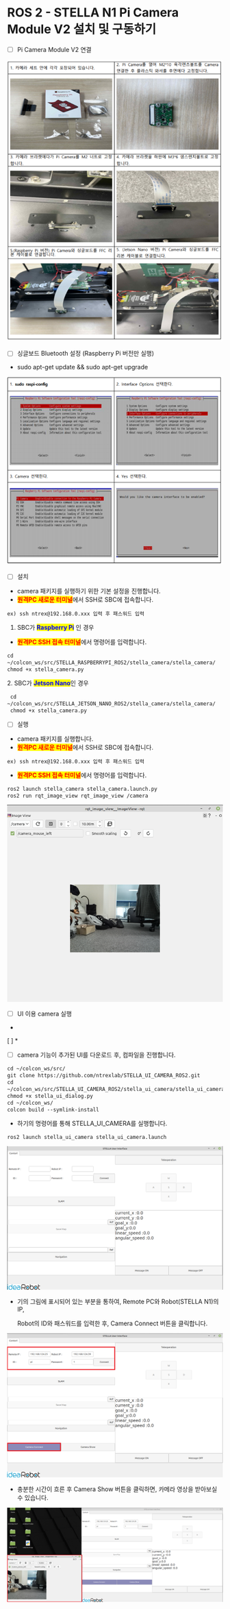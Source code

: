 # ROS 2 - STELLA N1 Pi Camera Module V2 설치 및 구동하기

* [ ] Pi Camera Module V2 연결

![](../../.gitbook/assets/057.png)

* [ ] 싱글보드 Bluetooth 설정 (Raspberry Pi 버전만 실행)

<!---->

* sudo apt-get update && sudo apt-get upgrade

![](../../.gitbook/assets/058.png)

* [ ] 설치 &#x20;

<!---->

* camera 패키지를 실행하기 위한 기본 설정을 진행합니다.&#x20;
* <mark style="color:red;">**원격PC 새로운 터미널**</mark>에서 SSH로 SBC에 접속합니다.

```
ex) ssh ntrex@192.168.0.xxx 입력 후 패스워드 입력
```

1. &#x20;SBC가 <mark style="color:blue;">**Raspberry Pi**</mark> 인 경우&#x20;

* <mark style="color:red;">**원격PC SSH 접속 터미널**</mark>에서 명령어를 입력합니다. &#x20;

```
cd ~/colcon_ws/src/STELLA_RASPBERRYPI_ROS2/stella_camera/stella_camera/
chmod +x stella_camera.py
```

2\.   SBC가 <mark style="color:blue;">**Jetson Nano**</mark>인 경우&#x20;

```
 cd ~/colcon_ws/src/STELLA_JETSON_NANO_ROS2/stella_camera/stella_camera/
 chmod +x stella_camera.py
```

* [ ] 실행 &#x20;

<!---->

* camera 패키지를 실행합니다.
* <mark style="color:red;">**원격PC 새로운 터미널**</mark>에서 SSH로 SBC에 접속합니다.

```
ex) ssh ntrex@192.168.0.xxx 입력 후 패스워드 입력
```

* <mark style="color:red;">**원격PC SSH 접속 터미널**</mark>에서 명령어를 입력합니다.&#x20;

```
ros2 launch stella_camera stella_camera.launch.py
ros2 run rqt_image_view rqt_image_view /camera
```

![](<../../.gitbook/assets/Screenshot from 2021-10-29 14-58-26 (1).png>)

* [ ] UI 이용 camera 실행&#x20;
*
[ ]   *
* [ ] camera 기능이 추가된 UI를 다운로드 후, 컴파일을 진행합니다.

```
cd ~/colcon_ws/src/
git clone https://github.com/ntrexlab/STELLA_UI_CAMERA_ROS2.git
cd ~/colcon_ws/src/STELLA_UI_CAMERA_ROS2/stella_ui_camera/stella_ui_camera/
chmod +x stella_ui_dialog.py
cd ~/colcon_ws/
colcon build --symlink-install
```

* 하기의 명령어를 통해 STELLA\_UI\_CAMERA를 실행합니다.&#x20;

```
ros2 launch stella_ui_camera stella_ui_camera.launch
```

![](<../../.gitbook/assets/Screenshot from 2021-10-29 14-26-49.png>)

*   기의 그림에 표시되어 있는 부분을 통하여, Remote PC와 Robot(STELLA N1)의 IP,

    &#x20;Robot의 ID와 패스워드를 입력한 후, Camera Connect 버튼을 클릭합니다.&#x20;

![](<../../.gitbook/assets/Screenshot from 2021-10-29 14-57-00.png>)

* 충분한 시간이 흐른 후 Camera Show 버튼을 클릭하면, 카메라 영상을 받아보실 수 있습니다.

![](<../../.gitbook/assets/Screenshot from 2021-10-29 14-57-13.png>)
